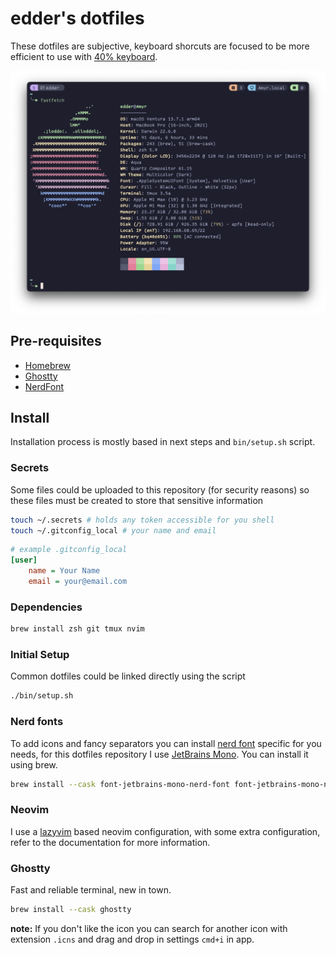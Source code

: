 # edder's dotfiles

These dotfiles are subjective, keyboard shorcuts are focused to be more efficient to use with [40% keyboard](https://github.com/edderrd/qmk-crkbd-keymap).

![screenshot](docs/screenshot.png)

## Pre-requisites

- [Homebrew](https://brew.sh/)
- [Ghostty](https://ghostty.org)
- [NerdFont](https://www.nerdfonts.com/)

## Install

Installation process is mostly based in next steps and `bin/setup.sh` script.

### Secrets

Some files could be uploaded to this repository (for security reasons) so these files must be created to store that sensitive information

```bash
touch ~/.secrets # holds any token accessible for you shell
touch ~/.gitconfig_local # your name and email
```

```ini
# example .gitconfig_local
[user]
    name = Your Name
    email = your@email.com
```

### Dependencies

```bash
brew install zsh git tmux nvim
```

### Initial Setup

Common dotfiles could be linked directly using the script

```bash
./bin/setup.sh
```

### Nerd fonts

To add icons and fancy separators you can install [nerd font](https://www.nerdfonts.com/) specific for you needs, for this dotfiles repository I use [JetBrains Mono](https://www.jetbrains.com/es-es/lp/mono/). You can install it using brew.

```bash
brew install --cask font-jetbrains-mono-nerd-font font-jetbrains-mono-nerd-font
```

### Neovim

I use a [lazyvim](https://www.lazyvim.org/) based neovim configuration, with some extra configuration, refer to the documentation for more information.

### Ghostty

Fast and reliable terminal, new in town.

```bash
brew install --cask ghostty
```

**note:** If you don't like the icon you can search for another icon with extension `.icns` and drag and drop in settings `cmd+i` in app.
